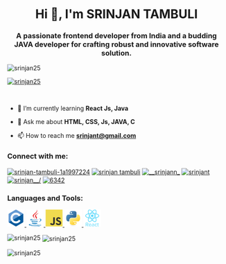 <h1 align="center">Hi 👋, I'm SRINJAN TAMBULI</h1>
<h3 align="center">A passionate frontend developer from India and a budding JAVA developer for crafting robust and innovative software solution.</h3>

<p align="left"> <img src="https://komarev.com/ghpvc/?username=srinjan25&label=Profile%20views&color=0e75b6&style=flat" alt="srinjan25" /> </p>

<p align="left"> <a href="https://github.com/ryo-ma/github-profile-trophy"><img src="https://github-profile-trophy.vercel.app/?username=srinjan25" alt="srinjan25" /></a> </p>

<p align="left"> <a href="https://twitter.com/" target="blank"><img src="https://img.shields.io/twitter/follow/?logo=twitter&style=for-the-badge" alt="" /></a> </p>

- 🌱 I’m currently learning **React Js, Java**

- 💬 Ask me about **HTML, CSS, Js, JAVA, C**

- 📫 How to reach me **srinjant@gmail.com**

<h3 align="left">Connect with me:</h3>
<p align="left">
<a href="https://linkedin.com/in/srinjan-tambuli-1a1997224" target="blank"><img align="center" src="https://raw.githubusercontent.com/rahuldkjain/github-profile-readme-generator/master/src/images/icons/Social/linked-in-alt.svg" alt="srinjan-tambuli-1a1997224" height="30" width="40" /></a>
<a href="https://fb.com/srinjan tambuli" target="blank"><img align="center" src="https://raw.githubusercontent.com/rahuldkjain/github-profile-readme-generator/master/src/images/icons/Social/facebook.svg" alt="srinjan tambuli" height="30" width="40" /></a>
<a href="https://instagram.com/__srinjann_" target="blank"><img align="center" src="https://raw.githubusercontent.com/rahuldkjain/github-profile-readme-generator/master/src/images/icons/Social/instagram.svg" alt="__srinjann_" height="30" width="40" /></a>
<a href="https://www.hackerrank.com/srinjant" target="blank"><img align="center" src="https://raw.githubusercontent.com/rahuldkjain/github-profile-readme-generator/master/src/images/icons/Social/hackerrank.svg" alt="srinjant" height="30" width="40" /></a>
<a href="https://www.leetcode.com/srinjan__/" target="blank"><img align="center" src="https://raw.githubusercontent.com/rahuldkjain/github-profile-readme-generator/master/src/images/icons/Social/leet-code.svg" alt="srinjan__/" height="30" width="40" /></a>
<a href="https://discord.gg/6342" target="blank"><img align="center" src="https://raw.githubusercontent.com/rahuldkjain/github-profile-readme-generator/master/src/images/icons/Social/discord.svg" alt="6342" height="30" width="40" /></a>
</p>

<h3 align="left">Languages and Tools:</h3>
<p align="left"> <a href="https://www.cprogramming.com/" target="_blank" rel="noreferrer"> <img src="https://raw.githubusercontent.com/devicons/devicon/master/icons/c/c-original.svg" alt="c" width="40" height="40"/> </a> <a href="https://www.java.com" target="_blank" rel="noreferrer"> <img src="https://raw.githubusercontent.com/devicons/devicon/master/icons/java/java-original.svg" alt="java" width="40" height="40"/> </a> <a href="https://developer.mozilla.org/en-US/docs/Web/JavaScript" target="_blank" rel="noreferrer"> <img src="https://raw.githubusercontent.com/devicons/devicon/master/icons/javascript/javascript-original.svg" alt="javascript" width="40" height="40"/> </a> <a href="https://www.python.org" target="_blank" rel="noreferrer"> <img src="https://raw.githubusercontent.com/devicons/devicon/master/icons/python/python-original.svg" alt="python" width="40" height="40"/> </a> <a href="https://reactjs.org/" target="_blank" rel="noreferrer"> <img src="https://raw.githubusercontent.com/devicons/devicon/master/icons/react/react-original-wordmark.svg" alt="react" width="40" height="40"/> </a> </p>

<p><img align="left" src="https://github-readme-stats.vercel.app/api/top-langs?username=srinjan25&show_icons=true&locale=en&layout=compact" alt="srinjan25" /></p>

<p>&nbsp;<img align="center" src="https://github-readme-stats.vercel.app/api?username=srinjan25&show_icons=true&locale=en" alt="srinjan25" /></p>

<p><img align="center" src="https://github-readme-streak-stats.herokuapp.com/?user=srinjan25&" alt="srinjan25" /></p>

